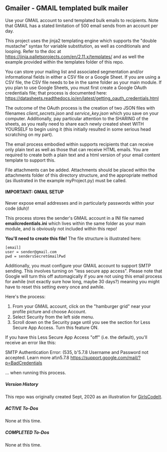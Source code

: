 ## Gmailer - GMAIL templated bulk mailer

Use your GMAIL account to send templated bulk emails to recipients.  Note that GMAIL has a stated limitation of 500 email sends from an account per day.

This project uses the jinja2 templating engine which supports the "double mustache" syntax for variable substitution, as well as conditionals and looping.  Refer to the doc at https://jinja.palletsprojects.com/en/2.11.x/templates/ and as well the example provided within the templates folder of this repo.

You can store your mailing list and associated segmentation and/or informational fields in either a CSV file or a Google Sheet.  If you are using a CSV file, the CSV file needs to be in the same folder as your main module.
If you plan to use Google Sheets, you must first create a Google OAuth credentials file; that process is documented here: https://datasheets.readthedocs.io/en/latest/getting_oauth_credentials.html

The outcome of the OAuth process is the creation of two JSON files with filenames *client_secrets.json* and *service_key.json* which you save on your computer.  Additionally, pay particular attention to the SHARING of the sheets, as you really need to share each newly created sheet WITH YOURSELF to begin using it (this initially resulted in some serious head scratching on my part).

The email process embodied within supports recipients that can receive only plain text as well as those that can receive HTML emails.  You are required to create both a plain text and a html version of your email content template to support this.

File attachments can be added. Attachments should be placed within the attachments folder of this directory structure, and the appropriate method (as illustrated in the example myProject.py) must be called. 

#### IMPORTANT: GMAIL SETUP

Never expose email addresses and in particularly passwords within your code (duh)!

This process stores the sender's GMAIL account in a INI file named **emailcredentials.ini** which lives within the same folder as your main module, and is obviously not included within this repo!  

**You'll need to create this file!**  The file structure is illustrated here:

```
[email]
user = sender@gmail.com
pwd = sendersSecretGmailPwd
```
Additionally, you must configure your GMAIL account to support SMTP sending.  This involves turning on "less secure app access".  Please note that Google will turn this off automagically if you are not using this email process for awhile (not exactly sure how long, maybe 30 days?) meaning you might have to reset this setting every once and awhile.

Here's the process:

1) From your GMAIL account, click on the "hamburger grid" near your profile picture and choose Account.
2) Select Security from the left side menu.
3) Scroll down on the Security page until you see the section for Less Secure App Access.  Turn this feature ON.

If you have this Less Secure App Access "off" (i.e. the default), you'll receive an error like this:

SMTP Authentication Error:  (535, b'5.7.8 Username and Password not accepted. Learn more at\n5.7.8  https://support.google.com/mail/?p=BadCredentials

... when running this process.


##### Version History
This repo was originally created Sept, 2020 as an illustration for [GirlsCodeIt](https://www.girlscodeit.org).

##### ACTIVE To-Dos    
None at this time.

##### COMPLETED To-Dos    
None at this time.